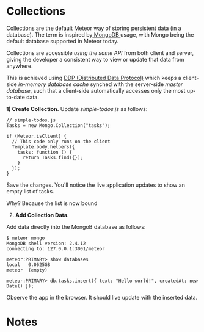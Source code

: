 # Collections

[Collections](http://docs.meteor.com/#/basic/Mongo-Collection) are the default Meteor way of storing persistent data (in a database). The term is inspired by[ MongoDB ](http://www.mongodb.org) usage, with Mongo being the default database supported in Meteor today.

Collections are accessible *using the same API* from both client and server, giving the developer a consistent way to view or update that data from anywhere.

This is achieved using [DDP (Distributed Data Protocol)](https://www.meteor.com/ddp) which keeps a client-side *in-memory database cache* synched with the server-side *master database*, such that a client-side automatically accesses only the most up-to-date data.

**1) Create Collection.** Update *simple-todos.js* as follows:

```
// simple-todos.js
Tasks = new Mongo.Collection("tasks");

if (Meteor.isClient) {
  // This code only runs on the client
  Template.body.helpers({
    tasks: function () {
      return Tasks.find({});
    }
  });
}
```
Save the changes. You'll notice the live application updates to show an empty list of tasks.

Why? Because the list is now bound

2) **Add Collection Data**.

Add data directly into the MongoB database as follows:

```
$ meteor mongo
MongoDB shell version: 2.4.12
connecting to: 127.0.0.1:3001/meteor

meteor:PRIMARY> show databases
local	0.0625GB
meteor	(empty)

meteor:PRIMARY> db.tasks.insert({ text: "Hello world!", createdAt: new Date() });
```

Observe the app in the browser. It should live update with the inserted data.


# Notes
